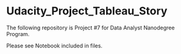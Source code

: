 # Udacity_Project_Tableau_Story
<p>
  The following repository is Project #7 for Data Analyst Nanodegree Program.
</p>
<p>
  Please see Notebook included in files.
</p>
